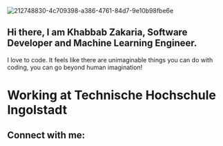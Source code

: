 ![212748830-4c709398-a386-4761-84d7-9e10b98fbe6e](https://github.com/KhabbabZakaria/KhabbabZakaria/assets/46716277/d749e355-208b-4c27-b61b-00af4a9c4677)


## Hi there, I am Khabbab Zakaria, Software Developer and Machine Learning Engineer.
I love to code. It feels like there are unimaginable things you can do with coding, you can go beyond human imagination!

# Working at Technische Hochschule Ingolstadt 

## Connect with me:
